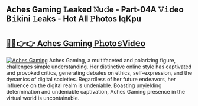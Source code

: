 ## Aches Gaming 𝙻eaked 𝙽u𝚍e - Part-04A 𝚅𝚒deo B𝚒kini 𝙻eaks - Hot All 𝙿hotos IqKpu

# <h2><a href="http://ld0urv9.urlbe.top/?page=Aches+Gaming">🔗🔗👉👉 Aches Gaming P𝚑oto𝚜Vid𝚎o</a></h2>

[![Aches Gaming](https://i.imgur.com/eBuTRDB.gif)](http://ld0urv9.urlbe.top/?page=Aches+Gaming)
Aches Gaming, a multifaceted and polarizing figure, challenges simple understanding. Her distinctive online style has captivated and provoked critics, generating debates on ethics, self-expression, and the dynamics of digital societies. Regardless of her future endeavors, her influence on the digital realm is undeniable. Boasting unyielding determination and undeniable captivation, Aches Gaming presence in the virtual world is uncontainable.
